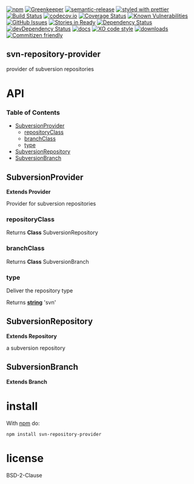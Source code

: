 [![npm](https://img.shields.io/npm/v/svn-repository-provider.svg)](https://www.npmjs.com/package/svn-repository-provider)
[![Greenkeeper](https://badges.greenkeeper.io/arlac77/svn-repository-provider.svg)](https://greenkeeper.io/)
[![semantic-release](https://img.shields.io/badge/%20%20%F0%9F%93%A6%F0%9F%9A%80-semantic--release-e10079.svg)](https://github.com/arlac77/svn-repository-provider)
[![styled with prettier](https://img.shields.io/badge/styled_with-prettier-ff69b4.svg)](https://github.com/prettier/prettier)
[![Build Status](https://secure.travis-ci.org/arlac77/svn-repository-provider.png)](http://travis-ci.org/arlac77/svn-repository-provider)
[![codecov.io](http://codecov.io/github/arlac77/svn-repository-provider/coverage.svg?branch=master)](http://codecov.io/github/arlac77/svn-repository-provider?branch=master)
[![Coverage Status](https://coveralls.io/repos/arlac77/svn-repository-provider/badge.svg)](https://coveralls.io/r/arlac77/svn-repository-provider)
[![Known Vulnerabilities](https://snyk.io/test/github/arlac77/svn-repository-provider/badge.svg)](https://snyk.io/test/github/arlac77/svn-repository-provider)
[![GitHub Issues](https://img.shields.io/github/issues/arlac77/svn-repository-provider.svg?style=flat-square)](https://github.com/arlac77/svn-repository-provider/issues)
[![Stories in Ready](https://badge.waffle.io/arlac77/svn-repository-provider.svg?label=ready&title=Ready)](http://waffle.io/arlac77/svn-repository-provider)
[![Dependency Status](https://david-dm.org/arlac77/svn-repository-provider.svg)](https://david-dm.org/arlac77/svn-repository-provider)
[![devDependency Status](https://david-dm.org/arlac77/svn-repository-provider/dev-status.svg)](https://david-dm.org/arlac77/svn-repository-provider#info=devDependencies)
[![docs](http://inch-ci.org/github/arlac77/svn-repository-provider.svg?branch=master)](http://inch-ci.org/github/arlac77/svn-repository-provider)
[![XO code style](https://img.shields.io/badge/code_style-XO-5ed9c7.svg)](https://github.com/sindresorhus/xo)
[![downloads](http://img.shields.io/npm/dm/svn-repository-provider.svg?style=flat-square)](https://npmjs.org/package/svn-repository-provider)
[![Commitizen friendly](https://img.shields.io/badge/commitizen-friendly-brightgreen.svg)](http://commitizen.github.io/cz-cli/)

## svn-repository-provider

provider of subversion repositories

# API

<!-- Generated by documentation.js. Update this documentation by updating the source code. -->

### Table of Contents

-   [SubversionProvider](#subversionprovider)
    -   [repositoryClass](#repositoryclass)
    -   [branchClass](#branchclass)
    -   [type](#type)
-   [SubversionRepository](#subversionrepository)
-   [SubversionBranch](#subversionbranch)

## SubversionProvider

**Extends Provider**

Provider for subversion repositories

### repositoryClass

Returns **Class** SubversionRepository

### branchClass

Returns **Class** SubversionBranch

### type

Deliver the repository type

Returns **[string](https://developer.mozilla.org/docs/Web/JavaScript/Reference/Global_Objects/String)** 'svn'

## SubversionRepository

**Extends Repository**

a subversion repository

## SubversionBranch

**Extends Branch**

# install

With [npm](http://npmjs.org) do:

```shell
npm install svn-repository-provider
```

# license

BSD-2-Clause
